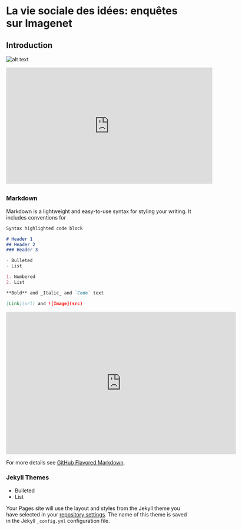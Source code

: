 # La vie sociale des idées: enquêtes sur Imagenet
## Introduction 

![alt text](http://fungai.org/images/blog/imagenet-logo.png) 

<iframe width="560" height="315" src="https://www.youtube.com/embed/dQw4w9WgXcQ" frameborder="0" allow="autoplay; encrypted-media" allowfullscreen></iframe>

##
### Markdown

Markdown is a lightweight and easy-to-use syntax for styling your writing. It includes conventions for

```markdown
Syntax highlighted code block

# Header 1
## Header 2
### Header 3

- Bulleted
- List

1. Numbered
2. List

**Bold** and _Italic_ and `Code` text

[Link](url) and ![Image](src)
```
<iframe width="624" height="386" seamless frameborder="0" scrolling="no" src="https://docs.google.com/spreadsheets/d/e/2PACX-1vStYMpR7I8id4Wz0foBvtrLSo8DDDWagb1xIeh2tlf8MvF3fG-_ff5Z9VbBDjksc2OE0OseMzI6bOaI/pubchart?oid=2073830845&amp;format=interactive"></iframe>

For more details see [GitHub Flavored Markdown](https://guides.github.com/features/mastering-markdown/).

### Jekyll Themes

- Bulleted
- List

Your Pages site will use the layout and styles from the Jekyll theme you have selected in your [repository settings](https://github.com/jphcoi/public_project/settings). The name of this theme is saved in the Jekyll `_config.yml` configuration file.
